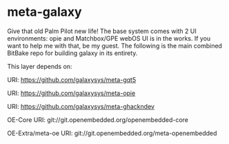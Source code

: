 # meta-galaxy
Give that old Palm Pilot new life!
The base system comes with 2 UI environments: opie and Matchbox/GPE
webOS UI is in the works. If you want to help me with that, be my guest.
The following is the main combined BitBake repo for building galaxy in its entirety.

This layer depends on:

URI: https://github.com/galaxysys/meta-gqt5

URI: https://github.com/galaxysys/meta-opie

URI: https://github.com/galaxysys/meta-ghackndev

OE-Core URI: git://git.openembedded.org/openembedded-core

OE-Extra/meta-oe URI: git://git.openembedded.org/meta-openembedded
